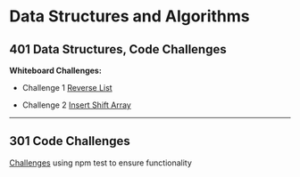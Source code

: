 # Data Structures and Algorithms

## 401 Data Structures, Code Challenges

**Whiteboard Challenges:**

* Challenge 1 [Reverse List](javascript/code-challenges/Whiteboard-challenges/reverse-list/README.md)

* Challenge 2 [Insert Shift Array](javascript/code-challenges/Whiteboard-challenges/insert-shift-array/README.md)

---

## 301 Code Challenges

[Challenges](javascript/code-challenges) using npm test to ensure functionality
